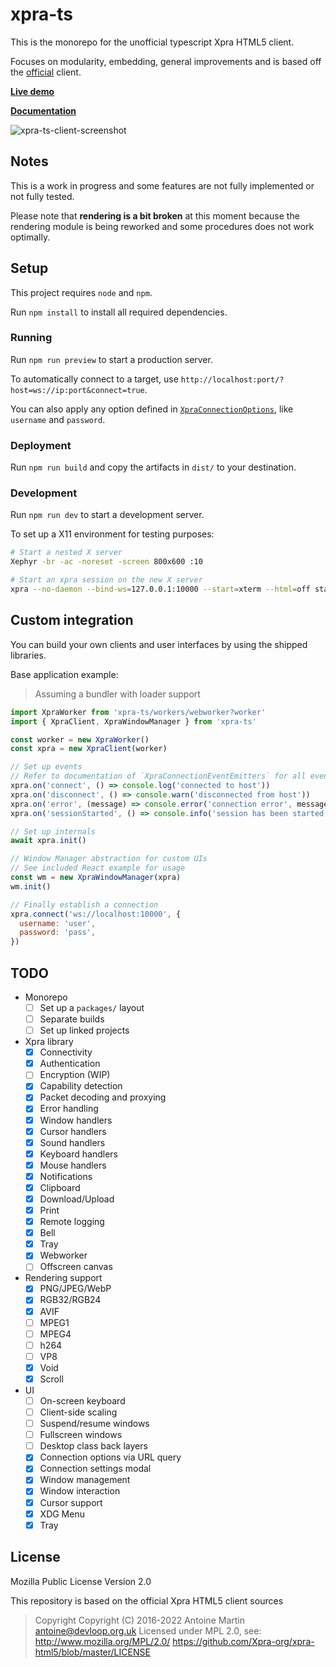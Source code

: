 # xpra-ts

This is the monorepo for the unofficial typescript Xpra HTML5 client.

Focuses on modularity, embedding, general improvements and is based off the
[official](https://github.com/Xpra-org/xpra-html5) client.

**[Live demo](https://andersevenrud.github.io/xpra-html5-client/ts/client/)**

**[Documentation](https://andersevenrud.github.io/xpra-html5-client/ts/docs/)**

![xpra-ts-client-screenshot](https://user-images.githubusercontent.com/161548/157789860-dabe3617-52e3-4b8d-9fee-950f018f879b.png)

## Notes

This is a work in progress and some features are not fully implemented or not fully tested.

Please note that **rendering is a bit broken** at this moment because the rendering module
is being reworked and some procedures does not work optimally.

## Setup

This project requires `node` and `npm`.

Run `npm install` to install all required dependencies.

### Running

Run `npm run preview` to start a production server.

To automatically connect to a target, use `http://localhost:port/?host=ws://ip:port&connect=true`.

You can also apply any option defined in [`XpraConnectionOptions`](https://andersevenrud.github.io/xpra-html5-client/ts/docs/interfaces/XpraConnectionOptions.html),
like `username` and `password`.

### Deployment

Run `npm run build` and copy the artifacts in `dist/` to your destination.

### Development

Run `npm run dev` to start a development server.

To set up a X11 environment for testing purposes:

```bash
# Start a nested X server
Xephyr -br -ac -noreset -screen 800x600 :10

# Start an xpra session on the new X server
xpra --no-daemon --bind-ws=127.0.0.1:10000 --start=xterm --html=off start :10
```

## Custom integration

You can build your own clients and user interfaces by using the shipped libraries.

Base application example:

> Assuming a bundler with loader support

```javascript
import XpraWorker from 'xpra-ts/workers/webworker?worker'
import { XpraClient, XpraWindowManager } from 'xpra-ts'

const worker = new XpraWorker()
const xpra = new XpraClient(worker)

// Set up events
// Refer to documentation of `XpraConnectionEventEmitters` for all events
xpra.on('connect', () => console.log('connected to host'))
xpra.on('disconnect', () => console.warn('disconnected from host'))
xpra.on('error', (message) => console.error('connection error', message))
xpra.on('sessionStarted', () => console.info('session has been started'))

// Set up internals
await xpra.init()

// Window Manager abstraction for custom UIs
// See included React example for usage
const wm = new XpraWindowManager(xpra)
wm.init()

// Finally establish a connection
xpra.connect('ws://localhost:10000', {
  username: 'user',
  password: 'pass',
})
```

## TODO

* Monorepo
  * [ ] Set up a `packages/` layout
  * [ ] Separate builds
  * [ ] Set up linked projects
* Xpra library
  * [x] Connectivity
  * [x] Authentication
  * [ ] Encryption (WIP)
  * [x] Capability detection
  * [x] Packet decoding and proxying
  * [x] Error handling
  * [x] Window handlers
  * [x] Cursor handlers
  * [x] Sound handlers
  * [x] Keyboard handlers
  * [x] Mouse handlers
  * [x] Notifications
  * [x] Clipboard
  * [x] Download/Upload
  * [x] Print
  * [x] Remote logging
  * [x] Bell
  * [x] Tray
  * [x] Webworker
  * [ ] Offscreen canvas
* Rendering support
  * [x] PNG/JPEG/WebP
  * [x] RGB32/RGB24
  * [x] AVIF
  * [ ] MPEG1
  * [ ] MPEG4
  * [ ] h264
  * [ ] VP8
  * [x] Void
  * [x] Scroll
* UI
  * [ ] On-screen keyboard
  * [ ] Client-side scaling
  * [ ] Suspend/resume windows
  * [ ] Fullscreen windows
  * [ ] Desktop class back layers
  * [x] Connection options via URL query
  * [x] Connection settings modal
  * [x] Window management
  * [x] Window interaction
  * [x] Cursor support
  * [x] XDG Menu
  * [x] Tray

## License

Mozilla Public License Version 2.0

This repository is based on the official Xpra HTML5 client sources
> Copyright Copyright (C) 2016-2022 Antoine Martin <antoine@devloop.org.uk>
> Licensed under MPL 2.0, see: http://www.mozilla.org/MPL/2.0/
> https://github.com/Xpra-org/xpra-html5/blob/master/LICENSE
